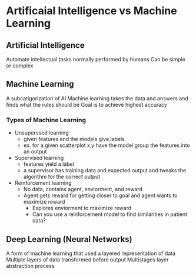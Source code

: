 # Artificaial Intelligence vs Machine Learning

## Artificial Intelligence

Automate intellectual tasks normally performed by humans
Can be simple or complex

## Machine Learning

A subcatigorization of AI
Machine learning takes the data and answers and finds what the rules should be
Goal is to achieve highest accuracy

### Types of Machine Learning

- Unsupervsed learning
  - given features and the models give labels
  - ex. for a given scatterplot x,y have the model group the features into an output
- Supervised learning
  - features yield a label
  - a supervisor has training data and expected output and tweaks the algorithm for the correct output
- Reinforcement learning
  - No data, contains agent, enviorment, and reward
  - Agent gets reward for getting closer to goal and agent wants to maximize reward
    - Explores enviorment to maximize reward
    - Can you use a reinforcement model to find similarities in patient data?

## Deep Learning (Neural Networks)

A form of machine learning that used a layered representation of data
Multiple layers of data transformed before output
Multistages layer abstraction process
